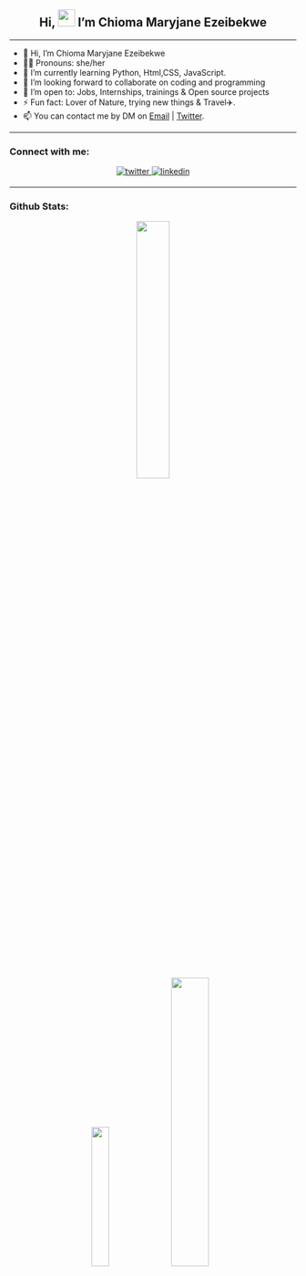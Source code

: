 ## <div align="center">Hi, <img src="https://media.giphy.com/media/hvRJCLFzcasrR4ia7z/giphy.gif" width="30px"> I’m Chioma Maryjane Ezeibekwe</div>

---
- 👋 Hi, I’m Chioma Maryjane Ezeibekwe
- 👩‍💼 Pronouns: she/her
- 🌱 I’m currently learning Python, Html,CSS, JavaScript.
- 💞️ I’m looking forward to collaborate on coding and programming
- 📁 I’m open to: Jobs, Internships, trainings & Open source projects
- ⚡ Fun fact: Lover of Nature, trying new things & Travel✈️.
- 📫 You can contact me by DM on [Email](mailto:genevieveezeh786@gmail.com) | [Twitter](https://twitter.com/GenevieveEzeh).

<!---
Goldjay94/Goldjay94 is a ✨ special ✨ repository because its `README.md` (this file) appears on your GitHub profile.
You can click the Preview link to take a look at your changes.
--->

---

### Connect with me: 
<div align="center">
<a href="https://twitter.com/GenevieveEzeh" target="_blank">
<img src=https://img.shields.io/badge/twitter-%2300acee.svg?&style=for-the-badge&logo=twitter&logoColor=white alt=twitter style="margin-bottom: 5px;" />
</a> 

<a href="https://linkedin.com/in/maryjaneezeibekwe" target="_blank">
<img src=https://img.shields.io/badge/linkedin-%231E77B5.svg?&style=for-the-badge&logo=linkedin&logoColor=white alt=linkedin style="margin-bottom: 5px;" />
</a>
</div>

---

### Github Stats:
<div align="center">
  <img src="https://github-readme-stats.vercel.app/api?username=Goldjay94&show_icons=true&count_private=true&hide_border=true" width="34%"/><br/>
  <img src="https://github-readme-stats.vercel.app/api/top-langs/?username=Goldjay94&hide_border=true&layout=compact" width="25%" />
  <img src="https://github-readme-streak-stats.herokuapp.com/?user=Goldjay94" width="36%" />
</div> 
